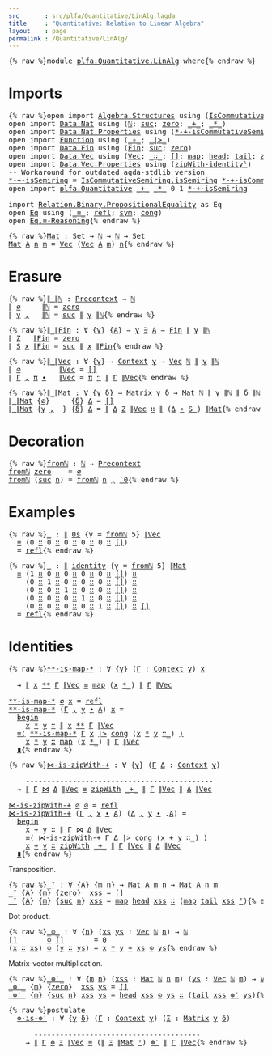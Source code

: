 ```yaml
---
src       : src/plfa/Quantitative/LinAlg.lagda
title     : "Quantitative: Relation to Linear Algebra"
layout    : page
permalink : /Quantitative/LinAlg/
---
```


<pre class="Agda">{% raw %}<a id="129" class="Keyword">module</a> <a id="136" href="{% endraw %}{{ site.baseurl }}{% link out/plfa/Quantitative/LinAlg.md %}{% raw %}" class="Module">plfa.Quantitative.LinAlg</a> <a id="161" class="Keyword">where</a>{% endraw %}</pre>


# Imports

<pre class="Agda">{% raw %}<a id="204" class="Keyword">open</a> <a id="209" class="Keyword">import</a> <a id="216" href="https://agda.github.io/agda-stdlib/Algebra.Structures.html" class="Module">Algebra.Structures</a> <a id="235" class="Keyword">using</a> <a id="241" class="Symbol">(</a><a id="242" href="https://agda.github.io/agda-stdlib/Algebra.Structures.html#7147" class="Record">IsCommutativeSemiring</a><a id="263" class="Symbol">)</a>
<a id="265" class="Keyword">open</a> <a id="270" class="Keyword">import</a> <a id="277" href="https://agda.github.io/agda-stdlib/Data.Nat.html" class="Module">Data.Nat</a> <a id="286" class="Keyword">using</a> <a id="292" class="Symbol">(</a><a id="293" href="https://agda.github.io/agda-stdlib/Agda.Builtin.Nat.html#97" class="Datatype">ℕ</a><a id="294" class="Symbol">;</a> <a id="296" href="https://agda.github.io/agda-stdlib/Agda.Builtin.Nat.html#128" class="InductiveConstructor">suc</a><a id="299" class="Symbol">;</a> <a id="301" href="https://agda.github.io/agda-stdlib/Agda.Builtin.Nat.html#115" class="InductiveConstructor">zero</a><a id="305" class="Symbol">;</a> <a id="307" href="https://agda.github.io/agda-stdlib/Agda.Builtin.Nat.html#230" class="Primitive Operator">_+_</a><a id="310" class="Symbol">;</a> <a id="312" href="https://agda.github.io/agda-stdlib/Agda.Builtin.Nat.html#433" class="Primitive Operator">_*_</a><a id="315" class="Symbol">)</a>
<a id="317" class="Keyword">open</a> <a id="322" class="Keyword">import</a> <a id="329" href="https://agda.github.io/agda-stdlib/Data.Nat.Properties.html" class="Module">Data.Nat.Properties</a> <a id="349" class="Keyword">using</a> <a id="355" class="Symbol">(</a><a id="356" href="https://agda.github.io/agda-stdlib/Data.Nat.Properties.html#14778" class="Function">*-+-isCommutativeSemiring</a><a id="381" class="Symbol">)</a>
<a id="383" class="Keyword">open</a> <a id="388" class="Keyword">import</a> <a id="395" href="https://agda.github.io/agda-stdlib/Function.html" class="Module">Function</a> <a id="404" class="Keyword">using</a> <a id="410" class="Symbol">(</a><a id="411" href="https://agda.github.io/agda-stdlib/Function.html#769" class="Function Operator">_∘_</a><a id="414" class="Symbol">;</a> <a id="416" href="https://agda.github.io/agda-stdlib/Function.html#2333" class="Function Operator">_|&gt;_</a><a id="420" class="Symbol">)</a>
<a id="422" class="Keyword">open</a> <a id="427" class="Keyword">import</a> <a id="434" href="https://agda.github.io/agda-stdlib/Data.Fin.html" class="Module">Data.Fin</a> <a id="443" class="Keyword">using</a> <a id="449" class="Symbol">(</a><a id="450" href="https://agda.github.io/agda-stdlib/Data.Fin.html#910" class="Datatype">Fin</a><a id="453" class="Symbol">;</a> <a id="455" href="https://agda.github.io/agda-stdlib/Data.Fin.html#963" class="InductiveConstructor">suc</a><a id="458" class="Symbol">;</a> <a id="460" href="https://agda.github.io/agda-stdlib/Data.Fin.html#932" class="InductiveConstructor">zero</a><a id="464" class="Symbol">)</a>
<a id="466" class="Keyword">open</a> <a id="471" class="Keyword">import</a> <a id="478" href="https://agda.github.io/agda-stdlib/Data.Vec.html" class="Module">Data.Vec</a> <a id="487" class="Keyword">using</a> <a id="493" class="Symbol">(</a><a id="494" href="https://agda.github.io/agda-stdlib/Data.Vec.html#672" class="Datatype">Vec</a><a id="497" class="Symbol">;</a> <a id="499" href="https://agda.github.io/agda-stdlib/Data.Vec.html#731" class="InductiveConstructor Operator">_∷_</a><a id="502" class="Symbol">;</a> <a id="504" href="https://agda.github.io/agda-stdlib/Data.Vec.html#712" class="InductiveConstructor">[]</a><a id="506" class="Symbol">;</a> <a id="508" href="https://agda.github.io/agda-stdlib/Data.Vec.html#2031" class="Function">map</a><a id="511" class="Symbol">;</a> <a id="513" href="https://agda.github.io/agda-stdlib/Data.Vec.html#1139" class="Function">head</a><a id="517" class="Symbol">;</a> <a id="519" href="https://agda.github.io/agda-stdlib/Data.Vec.html#1205" class="Function">tail</a><a id="523" class="Symbol">;</a> <a id="525" href="https://agda.github.io/agda-stdlib/Data.Vec.html#2447" class="Function">zipWith</a><a id="532" class="Symbol">)</a>
<a id="534" class="Keyword">open</a> <a id="539" class="Keyword">import</a> <a id="546" href="https://agda.github.io/agda-stdlib/Data.Vec.Properties.html" class="Module">Data.Vec.Properties</a> <a id="566" class="Keyword">using</a> <a id="572" class="Symbol">(</a><a id="573" href="https://agda.github.io/agda-stdlib/Data.Vec.Properties.html#9616" class="Function">zipWith-identityˡ</a><a id="590" class="Symbol">)</a>
<a id="592" class="Comment">-- Workaround for outdated agda-stdlib version</a>
<a id="*-+-isSemiring"></a><a id="639" href="{% endraw %}{{ site.baseurl }}{% link out/plfa/Quantitative/LinAlg.md %}{% raw %}#639" class="Function">*-+-isSemiring</a> <a id="654" class="Symbol">=</a> <a id="656" href="https://agda.github.io/agda-stdlib/Algebra.Structures.html#7945" class="Function">IsCommutativeSemiring.isSemiring</a> <a id="689" href="https://agda.github.io/agda-stdlib/Data.Nat.Properties.html#14778" class="Function">*-+-isCommutativeSemiring</a>
<a id="715" class="Keyword">open</a> <a id="720" class="Keyword">import</a> <a id="727" href="{% endraw %}{{ site.baseurl }}{% link out/plfa/Quantitative.md %}{% raw %}" class="Module">plfa.Quantitative</a> <a id="745" href="https://agda.github.io/agda-stdlib/Agda.Builtin.Nat.html#230" class="Primitive Operator">_+_</a> <a id="749" href="https://agda.github.io/agda-stdlib/Agda.Builtin.Nat.html#433" class="Primitive Operator">_*_</a> <a id="753" class="Number">0</a> <a id="755" class="Number">1</a> <a id="757" href="{% endraw %}{{ site.baseurl }}{% link out/plfa/Quantitative/LinAlg.md %}{% raw %}#639" class="Function">*-+-isSemiring</a>

<a id="773" class="Keyword">import</a> <a id="780" href="https://agda.github.io/agda-stdlib/Relation.Binary.PropositionalEquality.html" class="Module">Relation.Binary.PropositionalEquality</a> <a id="818" class="Symbol">as</a> <a id="821" class="Module">Eq</a>
<a id="824" class="Keyword">open</a> <a id="829" href="https://agda.github.io/agda-stdlib/Relation.Binary.PropositionalEquality.html" class="Module">Eq</a> <a id="832" class="Keyword">using</a> <a id="838" class="Symbol">(</a><a id="839" href="https://agda.github.io/agda-stdlib/Agda.Builtin.Equality.html#83" class="Datatype Operator">_≡_</a><a id="842" class="Symbol">;</a> <a id="844" href="https://agda.github.io/agda-stdlib/Agda.Builtin.Equality.html#140" class="InductiveConstructor">refl</a><a id="848" class="Symbol">;</a> <a id="850" href="https://agda.github.io/agda-stdlib/Relation.Binary.PropositionalEquality.Core.html#838" class="Function">sym</a><a id="853" class="Symbol">;</a> <a id="855" href="https://agda.github.io/agda-stdlib/Relation.Binary.PropositionalEquality.html#1056" class="Function">cong</a><a id="859" class="Symbol">)</a>
<a id="861" class="Keyword">open</a> <a id="866" href="https://agda.github.io/agda-stdlib/Relation.Binary.PropositionalEquality.html#3840" class="Module">Eq.≡-Reasoning</a>{% endraw %}</pre>

<pre class="Agda">{% raw %}<a id="Mat"></a><a id="906" href="{% endraw %}{{ site.baseurl }}{% link out/plfa/Quantitative/LinAlg.md %}{% raw %}#906" class="Function">Mat</a> <a id="910" class="Symbol">:</a> <a id="912" class="PrimitiveType">Set</a> <a id="916" class="Symbol">→</a> <a id="918" href="https://agda.github.io/agda-stdlib/Agda.Builtin.Nat.html#97" class="Datatype">ℕ</a> <a id="920" class="Symbol">→</a> <a id="922" href="https://agda.github.io/agda-stdlib/Agda.Builtin.Nat.html#97" class="Datatype">ℕ</a> <a id="924" class="Symbol">→</a> <a id="926" class="PrimitiveType">Set</a>
<a id="930" href="{% endraw %}{{ site.baseurl }}{% link out/plfa/Quantitative/LinAlg.md %}{% raw %}#906" class="Function">Mat</a> <a id="934" href="{% endraw %}{{ site.baseurl }}{% link out/plfa/Quantitative/LinAlg.md %}{% raw %}#934" class="Bound">A</a> <a id="936" href="{% endraw %}{{ site.baseurl }}{% link out/plfa/Quantitative/LinAlg.md %}{% raw %}#936" class="Bound">n</a> <a id="938" href="{% endraw %}{{ site.baseurl }}{% link out/plfa/Quantitative/LinAlg.md %}{% raw %}#938" class="Bound">m</a> <a id="940" class="Symbol">=</a> <a id="942" href="https://agda.github.io/agda-stdlib/Data.Vec.html#672" class="Datatype">Vec</a> <a id="946" class="Symbol">(</a><a id="947" href="https://agda.github.io/agda-stdlib/Data.Vec.html#672" class="Datatype">Vec</a> <a id="951" href="{% endraw %}{{ site.baseurl }}{% link out/plfa/Quantitative/LinAlg.md %}{% raw %}#934" class="Bound">A</a> <a id="953" href="{% endraw %}{{ site.baseurl }}{% link out/plfa/Quantitative/LinAlg.md %}{% raw %}#938" class="Bound">m</a><a id="954" class="Symbol">)</a> <a id="956" href="{% endraw %}{{ site.baseurl }}{% link out/plfa/Quantitative/LinAlg.md %}{% raw %}#936" class="Bound">n</a>{% endraw %}</pre>


# Erasure

<pre class="Agda">{% raw %}<a id="∥_∥ℕ"></a><a id="995" href="{% endraw %}{{ site.baseurl }}{% link out/plfa/Quantitative/LinAlg.md %}{% raw %}#995" class="Function Operator">∥_∥ℕ</a> <a id="1000" class="Symbol">:</a> <a id="1002" href="{% endraw %}{{ site.baseurl }}{% link out/plfa/Quantitative.md %}{% raw %}#1497" class="Datatype">Precontext</a> <a id="1013" class="Symbol">→</a> <a id="1015" href="https://agda.github.io/agda-stdlib/Agda.Builtin.Nat.html#97" class="Datatype">ℕ</a>
<a id="1017" href="{% endraw %}{{ site.baseurl }}{% link out/plfa/Quantitative/LinAlg.md %}{% raw %}#995" class="Function Operator">∥</a> <a id="1019" href="{% endraw %}{{ site.baseurl }}{% link out/plfa/Quantitative.md %}{% raw %}#1522" class="InductiveConstructor">∅</a>     <a id="1025" href="{% endraw %}{{ site.baseurl }}{% link out/plfa/Quantitative/LinAlg.md %}{% raw %}#995" class="Function Operator">∥ℕ</a> <a id="1028" class="Symbol">=</a> <a id="1030" href="https://agda.github.io/agda-stdlib/Agda.Builtin.Nat.html#115" class="InductiveConstructor">zero</a>
<a id="1035" href="{% endraw %}{{ site.baseurl }}{% link out/plfa/Quantitative/LinAlg.md %}{% raw %}#995" class="Function Operator">∥</a> <a id="1037" href="{% endraw %}{{ site.baseurl }}{% link out/plfa/Quantitative/LinAlg.md %}{% raw %}#1037" class="Bound">γ</a> <a id="1039" href="{% endraw %}{{ site.baseurl }}{% link out/plfa/Quantitative.md %}{% raw %}#1541" class="InductiveConstructor Operator">,</a> <a id="1041" class="Symbol">_</a> <a id="1043" href="{% endraw %}{{ site.baseurl }}{% link out/plfa/Quantitative/LinAlg.md %}{% raw %}#995" class="Function Operator">∥ℕ</a> <a id="1046" class="Symbol">=</a> <a id="1048" href="https://agda.github.io/agda-stdlib/Agda.Builtin.Nat.html#128" class="InductiveConstructor">suc</a> <a id="1052" href="{% endraw %}{{ site.baseurl }}{% link out/plfa/Quantitative/LinAlg.md %}{% raw %}#995" class="Function Operator">∥</a> <a id="1054" href="{% endraw %}{{ site.baseurl }}{% link out/plfa/Quantitative/LinAlg.md %}{% raw %}#1037" class="Bound">γ</a> <a id="1056" href="{% endraw %}{{ site.baseurl }}{% link out/plfa/Quantitative/LinAlg.md %}{% raw %}#995" class="Function Operator">∥ℕ</a>{% endraw %}</pre>

<pre class="Agda">{% raw %}<a id="∥_∥Fin"></a><a id="1084" href="{% endraw %}{{ site.baseurl }}{% link out/plfa/Quantitative/LinAlg.md %}{% raw %}#1084" class="Function Operator">∥_∥Fin</a> <a id="1091" class="Symbol">:</a> <a id="1093" class="Symbol">∀</a> <a id="1095" class="Symbol">{</a><a id="1096" href="{% endraw %}{{ site.baseurl }}{% link out/plfa/Quantitative/LinAlg.md %}{% raw %}#1096" class="Bound">γ</a><a id="1097" class="Symbol">}</a> <a id="1099" class="Symbol">{</a><a id="1100" href="{% endraw %}{{ site.baseurl }}{% link out/plfa/Quantitative/LinAlg.md %}{% raw %}#1100" class="Bound">A</a><a id="1101" class="Symbol">}</a> <a id="1103" class="Symbol">→</a> <a id="1105" href="{% endraw %}{{ site.baseurl }}{% link out/plfa/Quantitative/LinAlg.md %}{% raw %}#1096" class="Bound">γ</a> <a id="1107" href="{% endraw %}{{ site.baseurl }}{% link out/plfa/Quantitative.md %}{% raw %}#1716" class="Datatype Operator">∋</a> <a id="1109" href="{% endraw %}{{ site.baseurl }}{% link out/plfa/Quantitative/LinAlg.md %}{% raw %}#1100" class="Bound">A</a> <a id="1111" class="Symbol">→</a> <a id="1113" href="https://agda.github.io/agda-stdlib/Data.Fin.html#910" class="Datatype">Fin</a> <a id="1117" href="{% endraw %}{{ site.baseurl }}{% link out/plfa/Quantitative/LinAlg.md %}{% raw %}#995" class="Function Operator">∥</a> <a id="1119" href="{% endraw %}{{ site.baseurl }}{% link out/plfa/Quantitative/LinAlg.md %}{% raw %}#1096" class="Bound">γ</a> <a id="1121" href="{% endraw %}{{ site.baseurl }}{% link out/plfa/Quantitative/LinAlg.md %}{% raw %}#995" class="Function Operator">∥ℕ</a>
<a id="1124" href="{% endraw %}{{ site.baseurl }}{% link out/plfa/Quantitative/LinAlg.md %}{% raw %}#1084" class="Function Operator">∥</a> <a id="1126" href="{% endraw %}{{ site.baseurl }}{% link out/plfa/Quantitative.md %}{% raw %}#1755" class="InductiveConstructor">Z</a>   <a id="1130" href="{% endraw %}{{ site.baseurl }}{% link out/plfa/Quantitative/LinAlg.md %}{% raw %}#1084" class="Function Operator">∥Fin</a> <a id="1135" class="Symbol">=</a> <a id="1137" href="https://agda.github.io/agda-stdlib/Data.Fin.html#932" class="InductiveConstructor">zero</a>
<a id="1142" href="{% endraw %}{{ site.baseurl }}{% link out/plfa/Quantitative/LinAlg.md %}{% raw %}#1084" class="Function Operator">∥</a> <a id="1144" href="{% endraw %}{{ site.baseurl }}{% link out/plfa/Quantitative.md %}{% raw %}#1808" class="InductiveConstructor Operator">S</a> <a id="1146" href="{% endraw %}{{ site.baseurl }}{% link out/plfa/Quantitative/LinAlg.md %}{% raw %}#1146" class="Bound">x</a> <a id="1148" href="{% endraw %}{{ site.baseurl }}{% link out/plfa/Quantitative/LinAlg.md %}{% raw %}#1084" class="Function Operator">∥Fin</a> <a id="1153" class="Symbol">=</a> <a id="1155" href="https://agda.github.io/agda-stdlib/Data.Fin.html#963" class="InductiveConstructor">suc</a> <a id="1159" href="{% endraw %}{{ site.baseurl }}{% link out/plfa/Quantitative/LinAlg.md %}{% raw %}#1084" class="Function Operator">∥</a> <a id="1161" href="{% endraw %}{{ site.baseurl }}{% link out/plfa/Quantitative/LinAlg.md %}{% raw %}#1146" class="Bound">x</a> <a id="1163" href="{% endraw %}{{ site.baseurl }}{% link out/plfa/Quantitative/LinAlg.md %}{% raw %}#1084" class="Function Operator">∥Fin</a>{% endraw %}</pre>

<pre class="Agda">{% raw %}<a id="∥_∥Vec"></a><a id="1193" href="{% endraw %}{{ site.baseurl }}{% link out/plfa/Quantitative/LinAlg.md %}{% raw %}#1193" class="Function Operator">∥_∥Vec</a> <a id="1200" class="Symbol">:</a> <a id="1202" class="Symbol">∀</a> <a id="1204" class="Symbol">{</a><a id="1205" href="{% endraw %}{{ site.baseurl }}{% link out/plfa/Quantitative/LinAlg.md %}{% raw %}#1205" class="Bound">γ</a><a id="1206" class="Symbol">}</a> <a id="1208" class="Symbol">→</a> <a id="1210" href="{% endraw %}{{ site.baseurl }}{% link out/plfa/Quantitative.md %}{% raw %}#1916" class="Datatype">Context</a> <a id="1218" href="{% endraw %}{{ site.baseurl }}{% link out/plfa/Quantitative/LinAlg.md %}{% raw %}#1205" class="Bound">γ</a> <a id="1220" class="Symbol">→</a> <a id="1222" href="https://agda.github.io/agda-stdlib/Data.Vec.html#672" class="Datatype">Vec</a> <a id="1226" href="https://agda.github.io/agda-stdlib/Agda.Builtin.Nat.html#97" class="Datatype">ℕ</a> <a id="1228" href="{% endraw %}{{ site.baseurl }}{% link out/plfa/Quantitative/LinAlg.md %}{% raw %}#995" class="Function Operator">∥</a> <a id="1230" href="{% endraw %}{{ site.baseurl }}{% link out/plfa/Quantitative/LinAlg.md %}{% raw %}#1205" class="Bound">γ</a> <a id="1232" href="{% endraw %}{{ site.baseurl }}{% link out/plfa/Quantitative/LinAlg.md %}{% raw %}#995" class="Function Operator">∥ℕ</a>
<a id="1235" href="{% endraw %}{{ site.baseurl }}{% link out/plfa/Quantitative/LinAlg.md %}{% raw %}#1193" class="Function Operator">∥</a> <a id="1237" href="{% endraw %}{{ site.baseurl }}{% link out/plfa/Quantitative.md %}{% raw %}#1951" class="InductiveConstructor">∅</a>         <a id="1247" href="{% endraw %}{{ site.baseurl }}{% link out/plfa/Quantitative/LinAlg.md %}{% raw %}#1193" class="Function Operator">∥Vec</a> <a id="1252" class="Symbol">=</a> <a id="1254" href="https://agda.github.io/agda-stdlib/Data.Vec.html#712" class="InductiveConstructor">[]</a>
<a id="1257" href="{% endraw %}{{ site.baseurl }}{% link out/plfa/Quantitative/LinAlg.md %}{% raw %}#1193" class="Function Operator">∥</a> <a id="1259" href="{% endraw %}{{ site.baseurl }}{% link out/plfa/Quantitative/LinAlg.md %}{% raw %}#1259" class="Bound">Γ</a> <a id="1261" href="{% endraw %}{{ site.baseurl }}{% link out/plfa/Quantitative.md %}{% raw %}#1971" class="InductiveConstructor Operator">,</a> <a id="1263" href="{% endraw %}{{ site.baseurl }}{% link out/plfa/Quantitative/LinAlg.md %}{% raw %}#1263" class="Bound">π</a> <a id="1265" href="{% endraw %}{{ site.baseurl }}{% link out/plfa/Quantitative.md %}{% raw %}#1971" class="InductiveConstructor Operator">∙</a> <a id="1267" class="Symbol">_</a> <a id="1269" href="{% endraw %}{{ site.baseurl }}{% link out/plfa/Quantitative/LinAlg.md %}{% raw %}#1193" class="Function Operator">∥Vec</a> <a id="1274" class="Symbol">=</a> <a id="1276" href="{% endraw %}{{ site.baseurl }}{% link out/plfa/Quantitative/LinAlg.md %}{% raw %}#1263" class="Bound">π</a> <a id="1278" href="https://agda.github.io/agda-stdlib/Data.Vec.html#731" class="InductiveConstructor Operator">∷</a> <a id="1280" href="{% endraw %}{{ site.baseurl }}{% link out/plfa/Quantitative/LinAlg.md %}{% raw %}#1193" class="Function Operator">∥</a> <a id="1282" href="{% endraw %}{{ site.baseurl }}{% link out/plfa/Quantitative/LinAlg.md %}{% raw %}#1259" class="Bound">Γ</a> <a id="1284" href="{% endraw %}{{ site.baseurl }}{% link out/plfa/Quantitative/LinAlg.md %}{% raw %}#1193" class="Function Operator">∥Vec</a>{% endraw %}</pre>

<pre class="Agda">{% raw %}<a id="∥_∥Mat"></a><a id="1314" href="{% endraw %}{{ site.baseurl }}{% link out/plfa/Quantitative/LinAlg.md %}{% raw %}#1314" class="Function Operator">∥_∥Mat</a> <a id="1321" class="Symbol">:</a> <a id="1323" class="Symbol">∀</a> <a id="1325" class="Symbol">{</a><a id="1326" href="{% endraw %}{{ site.baseurl }}{% link out/plfa/Quantitative/LinAlg.md %}{% raw %}#1326" class="Bound">γ</a> <a id="1328" href="{% endraw %}{{ site.baseurl }}{% link out/plfa/Quantitative/LinAlg.md %}{% raw %}#1328" class="Bound">δ</a><a id="1329" class="Symbol">}</a> <a id="1331" class="Symbol">→</a> <a id="1333" href="{% endraw %}{{ site.baseurl }}{% link out/plfa/Quantitative.md %}{% raw %}#2642" class="Function">Matrix</a> <a id="1340" href="{% endraw %}{{ site.baseurl }}{% link out/plfa/Quantitative/LinAlg.md %}{% raw %}#1326" class="Bound">γ</a> <a id="1342" href="{% endraw %}{{ site.baseurl }}{% link out/plfa/Quantitative/LinAlg.md %}{% raw %}#1328" class="Bound">δ</a> <a id="1344" class="Symbol">→</a> <a id="1346" href="{% endraw %}{{ site.baseurl }}{% link out/plfa/Quantitative/LinAlg.md %}{% raw %}#906" class="Function">Mat</a> <a id="1350" href="https://agda.github.io/agda-stdlib/Agda.Builtin.Nat.html#97" class="Datatype">ℕ</a> <a id="1352" href="{% endraw %}{{ site.baseurl }}{% link out/plfa/Quantitative/LinAlg.md %}{% raw %}#995" class="Function Operator">∥</a> <a id="1354" href="{% endraw %}{{ site.baseurl }}{% link out/plfa/Quantitative/LinAlg.md %}{% raw %}#1326" class="Bound">γ</a> <a id="1356" href="{% endraw %}{{ site.baseurl }}{% link out/plfa/Quantitative/LinAlg.md %}{% raw %}#995" class="Function Operator">∥ℕ</a> <a id="1359" href="{% endraw %}{{ site.baseurl }}{% link out/plfa/Quantitative/LinAlg.md %}{% raw %}#995" class="Function Operator">∥</a> <a id="1361" href="{% endraw %}{{ site.baseurl }}{% link out/plfa/Quantitative/LinAlg.md %}{% raw %}#1328" class="Bound">δ</a> <a id="1363" href="{% endraw %}{{ site.baseurl }}{% link out/plfa/Quantitative/LinAlg.md %}{% raw %}#995" class="Function Operator">∥ℕ</a>
<a id="1366" href="{% endraw %}{{ site.baseurl }}{% link out/plfa/Quantitative/LinAlg.md %}{% raw %}#1314" class="Function Operator">∥_∥Mat</a> <a id="1373" class="Symbol">{</a><a id="1374" href="{% endraw %}{{ site.baseurl }}{% link out/plfa/Quantitative.md %}{% raw %}#1522" class="InductiveConstructor">∅</a><a id="1375" class="Symbol">}</a>     <a id="1381" class="Symbol">{</a><a id="1382" href="{% endraw %}{{ site.baseurl }}{% link out/plfa/Quantitative/LinAlg.md %}{% raw %}#1382" class="Bound">δ</a><a id="1383" class="Symbol">}</a> <a id="1385" href="{% endraw %}{{ site.baseurl }}{% link out/plfa/Quantitative/LinAlg.md %}{% raw %}#1385" class="Bound">Δ</a> <a id="1387" class="Symbol">=</a> <a id="1389" href="https://agda.github.io/agda-stdlib/Data.Vec.html#712" class="InductiveConstructor">[]</a>
<a id="1392" href="{% endraw %}{{ site.baseurl }}{% link out/plfa/Quantitative/LinAlg.md %}{% raw %}#1314" class="Function Operator">∥_∥Mat</a> <a id="1399" class="Symbol">{</a><a id="1400" href="{% endraw %}{{ site.baseurl }}{% link out/plfa/Quantitative/LinAlg.md %}{% raw %}#1400" class="Bound">γ</a> <a id="1402" href="{% endraw %}{{ site.baseurl }}{% link out/plfa/Quantitative.md %}{% raw %}#1541" class="InductiveConstructor Operator">,</a> <a id="1404" class="Symbol">_}</a> <a id="1407" class="Symbol">{</a><a id="1408" href="{% endraw %}{{ site.baseurl }}{% link out/plfa/Quantitative/LinAlg.md %}{% raw %}#1408" class="Bound">δ</a><a id="1409" class="Symbol">}</a> <a id="1411" href="{% endraw %}{{ site.baseurl }}{% link out/plfa/Quantitative/LinAlg.md %}{% raw %}#1411" class="Bound">Δ</a> <a id="1413" class="Symbol">=</a> <a id="1415" href="{% endraw %}{{ site.baseurl }}{% link out/plfa/Quantitative/LinAlg.md %}{% raw %}#1193" class="Function Operator">∥</a> <a id="1417" href="{% endraw %}{{ site.baseurl }}{% link out/plfa/Quantitative/LinAlg.md %}{% raw %}#1411" class="Bound">Δ</a> <a id="1419" href="{% endraw %}{{ site.baseurl }}{% link out/plfa/Quantitative.md %}{% raw %}#1755" class="InductiveConstructor">Z</a> <a id="1421" href="{% endraw %}{{ site.baseurl }}{% link out/plfa/Quantitative/LinAlg.md %}{% raw %}#1193" class="Function Operator">∥Vec</a> <a id="1426" href="https://agda.github.io/agda-stdlib/Data.Vec.html#731" class="InductiveConstructor Operator">∷</a> <a id="1428" href="{% endraw %}{{ site.baseurl }}{% link out/plfa/Quantitative/LinAlg.md %}{% raw %}#1314" class="Function Operator">∥</a> <a id="1430" class="Symbol">(</a><a id="1431" href="{% endraw %}{{ site.baseurl }}{% link out/plfa/Quantitative/LinAlg.md %}{% raw %}#1411" class="Bound">Δ</a> <a id="1433" href="https://agda.github.io/agda-stdlib/Function.html#769" class="Function Operator">∘</a> <a id="1435" href="{% endraw %}{{ site.baseurl }}{% link out/plfa/Quantitative.md %}{% raw %}#1808" class="InductiveConstructor Operator">S_</a><a id="1437" class="Symbol">)</a> <a id="1439" href="{% endraw %}{{ site.baseurl }}{% link out/plfa/Quantitative/LinAlg.md %}{% raw %}#1314" class="Function Operator">∥Mat</a>{% endraw %}</pre>


# Decoration

<pre class="Agda">{% raw %}<a id="fromℕ"></a><a id="1484" href="{% endraw %}{{ site.baseurl }}{% link out/plfa/Quantitative/LinAlg.md %}{% raw %}#1484" class="Function">fromℕ</a> <a id="1490" class="Symbol">:</a> <a id="1492" href="https://agda.github.io/agda-stdlib/Agda.Builtin.Nat.html#97" class="Datatype">ℕ</a> <a id="1494" class="Symbol">→</a> <a id="1496" href="{% endraw %}{{ site.baseurl }}{% link out/plfa/Quantitative.md %}{% raw %}#1497" class="Datatype">Precontext</a>
<a id="1507" href="{% endraw %}{{ site.baseurl }}{% link out/plfa/Quantitative/LinAlg.md %}{% raw %}#1484" class="Function">fromℕ</a> <a id="1513" href="https://agda.github.io/agda-stdlib/Agda.Builtin.Nat.html#115" class="InductiveConstructor">zero</a>    <a id="1521" class="Symbol">=</a> <a id="1523" href="{% endraw %}{{ site.baseurl }}{% link out/plfa/Quantitative.md %}{% raw %}#1522" class="InductiveConstructor">∅</a>
<a id="1525" href="{% endraw %}{{ site.baseurl }}{% link out/plfa/Quantitative/LinAlg.md %}{% raw %}#1484" class="Function">fromℕ</a> <a id="1531" class="Symbol">(</a><a id="1532" href="https://agda.github.io/agda-stdlib/Agda.Builtin.Nat.html#128" class="InductiveConstructor">suc</a> <a id="1536" href="{% endraw %}{{ site.baseurl }}{% link out/plfa/Quantitative/LinAlg.md %}{% raw %}#1536" class="Bound">n</a><a id="1537" class="Symbol">)</a> <a id="1539" class="Symbol">=</a> <a id="1541" href="{% endraw %}{{ site.baseurl }}{% link out/plfa/Quantitative/LinAlg.md %}{% raw %}#1484" class="Function">fromℕ</a> <a id="1547" href="{% endraw %}{{ site.baseurl }}{% link out/plfa/Quantitative/LinAlg.md %}{% raw %}#1536" class="Bound">n</a> <a id="1549" href="{% endraw %}{{ site.baseurl }}{% link out/plfa/Quantitative.md %}{% raw %}#1541" class="InductiveConstructor Operator">,</a> <a id="1551" href="{% endraw %}{{ site.baseurl }}{% link out/plfa/Quantitative.md %}{% raw %}#1398" class="InductiveConstructor">`0</a>{% endraw %}</pre>


# Examples

<pre class="Agda">{% raw %}<a id="1592" href="{% endraw %}{{ site.baseurl }}{% link out/plfa/Quantitative/LinAlg.md %}{% raw %}#1592" class="Function">_</a> <a id="1594" class="Symbol">:</a> <a id="1596" href="{% endraw %}{{ site.baseurl }}{% link out/plfa/Quantitative/LinAlg.md %}{% raw %}#1193" class="Function Operator">∥</a> <a id="1598" href="{% endraw %}{{ site.baseurl }}{% link out/plfa/Quantitative.md %}{% raw %}#2339" class="Function">0s</a> <a id="1601" class="Symbol">{</a><a id="1602" class="Argument">γ</a> <a id="1604" class="Symbol">=</a> <a id="1606" href="{% endraw %}{{ site.baseurl }}{% link out/plfa/Quantitative/LinAlg.md %}{% raw %}#1484" class="Function">fromℕ</a> <a id="1612" class="Number">5</a><a id="1613" class="Symbol">}</a> <a id="1615" href="{% endraw %}{{ site.baseurl }}{% link out/plfa/Quantitative/LinAlg.md %}{% raw %}#1193" class="Function Operator">∥Vec</a>
  <a id="1622" href="https://agda.github.io/agda-stdlib/Agda.Builtin.Equality.html#83" class="Datatype Operator">≡</a> <a id="1624" class="Symbol">(</a><a id="1625" class="Number">0</a> <a id="1627" href="https://agda.github.io/agda-stdlib/Data.Vec.html#731" class="InductiveConstructor Operator">∷</a> <a id="1629" class="Number">0</a> <a id="1631" href="https://agda.github.io/agda-stdlib/Data.Vec.html#731" class="InductiveConstructor Operator">∷</a> <a id="1633" class="Number">0</a> <a id="1635" href="https://agda.github.io/agda-stdlib/Data.Vec.html#731" class="InductiveConstructor Operator">∷</a> <a id="1637" class="Number">0</a> <a id="1639" href="https://agda.github.io/agda-stdlib/Data.Vec.html#731" class="InductiveConstructor Operator">∷</a> <a id="1641" class="Number">0</a> <a id="1643" href="https://agda.github.io/agda-stdlib/Data.Vec.html#731" class="InductiveConstructor Operator">∷</a> <a id="1645" href="https://agda.github.io/agda-stdlib/Data.Vec.html#712" class="InductiveConstructor">[]</a><a id="1647" class="Symbol">)</a>
<a id="1649" class="Symbol">_</a> <a id="1651" class="Symbol">=</a> <a id="1653" href="https://agda.github.io/agda-stdlib/Agda.Builtin.Equality.html#140" class="InductiveConstructor">refl</a>{% endraw %}</pre>

<pre class="Agda">{% raw %}<a id="1683" href="{% endraw %}{{ site.baseurl }}{% link out/plfa/Quantitative/LinAlg.md %}{% raw %}#1683" class="Function">_</a> <a id="1685" class="Symbol">:</a> <a id="1687" href="{% endraw %}{{ site.baseurl }}{% link out/plfa/Quantitative/LinAlg.md %}{% raw %}#1314" class="Function Operator">∥</a> <a id="1689" href="{% endraw %}{{ site.baseurl }}{% link out/plfa/Quantitative.md %}{% raw %}#2767" class="Function">identity</a> <a id="1698" class="Symbol">{</a><a id="1699" class="Argument">γ</a> <a id="1701" class="Symbol">=</a> <a id="1703" href="{% endraw %}{{ site.baseurl }}{% link out/plfa/Quantitative/LinAlg.md %}{% raw %}#1484" class="Function">fromℕ</a> <a id="1709" class="Number">5</a><a id="1710" class="Symbol">}</a> <a id="1712" href="{% endraw %}{{ site.baseurl }}{% link out/plfa/Quantitative/LinAlg.md %}{% raw %}#1314" class="Function Operator">∥Mat</a>
  <a id="1719" href="https://agda.github.io/agda-stdlib/Agda.Builtin.Equality.html#83" class="Datatype Operator">≡</a> <a id="1721" class="Symbol">(</a><a id="1722" class="Number">1</a> <a id="1724" href="https://agda.github.io/agda-stdlib/Data.Vec.html#731" class="InductiveConstructor Operator">∷</a> <a id="1726" class="Number">0</a> <a id="1728" href="https://agda.github.io/agda-stdlib/Data.Vec.html#731" class="InductiveConstructor Operator">∷</a> <a id="1730" class="Number">0</a> <a id="1732" href="https://agda.github.io/agda-stdlib/Data.Vec.html#731" class="InductiveConstructor Operator">∷</a> <a id="1734" class="Number">0</a> <a id="1736" href="https://agda.github.io/agda-stdlib/Data.Vec.html#731" class="InductiveConstructor Operator">∷</a> <a id="1738" class="Number">0</a> <a id="1740" href="https://agda.github.io/agda-stdlib/Data.Vec.html#731" class="InductiveConstructor Operator">∷</a> <a id="1742" href="https://agda.github.io/agda-stdlib/Data.Vec.html#712" class="InductiveConstructor">[]</a><a id="1744" class="Symbol">)</a> <a id="1746" href="https://agda.github.io/agda-stdlib/Data.Vec.html#731" class="InductiveConstructor Operator">∷</a>
    <a id="1752" class="Symbol">(</a><a id="1753" class="Number">0</a> <a id="1755" href="https://agda.github.io/agda-stdlib/Data.Vec.html#731" class="InductiveConstructor Operator">∷</a> <a id="1757" class="Number">1</a> <a id="1759" href="https://agda.github.io/agda-stdlib/Data.Vec.html#731" class="InductiveConstructor Operator">∷</a> <a id="1761" class="Number">0</a> <a id="1763" href="https://agda.github.io/agda-stdlib/Data.Vec.html#731" class="InductiveConstructor Operator">∷</a> <a id="1765" class="Number">0</a> <a id="1767" href="https://agda.github.io/agda-stdlib/Data.Vec.html#731" class="InductiveConstructor Operator">∷</a> <a id="1769" class="Number">0</a> <a id="1771" href="https://agda.github.io/agda-stdlib/Data.Vec.html#731" class="InductiveConstructor Operator">∷</a> <a id="1773" href="https://agda.github.io/agda-stdlib/Data.Vec.html#712" class="InductiveConstructor">[]</a><a id="1775" class="Symbol">)</a> <a id="1777" href="https://agda.github.io/agda-stdlib/Data.Vec.html#731" class="InductiveConstructor Operator">∷</a>
    <a id="1783" class="Symbol">(</a><a id="1784" class="Number">0</a> <a id="1786" href="https://agda.github.io/agda-stdlib/Data.Vec.html#731" class="InductiveConstructor Operator">∷</a> <a id="1788" class="Number">0</a> <a id="1790" href="https://agda.github.io/agda-stdlib/Data.Vec.html#731" class="InductiveConstructor Operator">∷</a> <a id="1792" class="Number">1</a> <a id="1794" href="https://agda.github.io/agda-stdlib/Data.Vec.html#731" class="InductiveConstructor Operator">∷</a> <a id="1796" class="Number">0</a> <a id="1798" href="https://agda.github.io/agda-stdlib/Data.Vec.html#731" class="InductiveConstructor Operator">∷</a> <a id="1800" class="Number">0</a> <a id="1802" href="https://agda.github.io/agda-stdlib/Data.Vec.html#731" class="InductiveConstructor Operator">∷</a> <a id="1804" href="https://agda.github.io/agda-stdlib/Data.Vec.html#712" class="InductiveConstructor">[]</a><a id="1806" class="Symbol">)</a> <a id="1808" href="https://agda.github.io/agda-stdlib/Data.Vec.html#731" class="InductiveConstructor Operator">∷</a>
    <a id="1814" class="Symbol">(</a><a id="1815" class="Number">0</a> <a id="1817" href="https://agda.github.io/agda-stdlib/Data.Vec.html#731" class="InductiveConstructor Operator">∷</a> <a id="1819" class="Number">0</a> <a id="1821" href="https://agda.github.io/agda-stdlib/Data.Vec.html#731" class="InductiveConstructor Operator">∷</a> <a id="1823" class="Number">0</a> <a id="1825" href="https://agda.github.io/agda-stdlib/Data.Vec.html#731" class="InductiveConstructor Operator">∷</a> <a id="1827" class="Number">1</a> <a id="1829" href="https://agda.github.io/agda-stdlib/Data.Vec.html#731" class="InductiveConstructor Operator">∷</a> <a id="1831" class="Number">0</a> <a id="1833" href="https://agda.github.io/agda-stdlib/Data.Vec.html#731" class="InductiveConstructor Operator">∷</a> <a id="1835" href="https://agda.github.io/agda-stdlib/Data.Vec.html#712" class="InductiveConstructor">[]</a><a id="1837" class="Symbol">)</a> <a id="1839" href="https://agda.github.io/agda-stdlib/Data.Vec.html#731" class="InductiveConstructor Operator">∷</a>
    <a id="1845" class="Symbol">(</a><a id="1846" class="Number">0</a> <a id="1848" href="https://agda.github.io/agda-stdlib/Data.Vec.html#731" class="InductiveConstructor Operator">∷</a> <a id="1850" class="Number">0</a> <a id="1852" href="https://agda.github.io/agda-stdlib/Data.Vec.html#731" class="InductiveConstructor Operator">∷</a> <a id="1854" class="Number">0</a> <a id="1856" href="https://agda.github.io/agda-stdlib/Data.Vec.html#731" class="InductiveConstructor Operator">∷</a> <a id="1858" class="Number">0</a> <a id="1860" href="https://agda.github.io/agda-stdlib/Data.Vec.html#731" class="InductiveConstructor Operator">∷</a> <a id="1862" class="Number">1</a> <a id="1864" href="https://agda.github.io/agda-stdlib/Data.Vec.html#731" class="InductiveConstructor Operator">∷</a> <a id="1866" href="https://agda.github.io/agda-stdlib/Data.Vec.html#712" class="InductiveConstructor">[]</a><a id="1868" class="Symbol">)</a> <a id="1870" href="https://agda.github.io/agda-stdlib/Data.Vec.html#731" class="InductiveConstructor Operator">∷</a> <a id="1872" href="https://agda.github.io/agda-stdlib/Data.Vec.html#712" class="InductiveConstructor">[]</a>
<a id="1875" class="Symbol">_</a> <a id="1877" class="Symbol">=</a> <a id="1879" href="https://agda.github.io/agda-stdlib/Agda.Builtin.Equality.html#140" class="InductiveConstructor">refl</a>{% endraw %}</pre>


# Identities

<pre class="Agda">{% raw %}<a id="**-is-map-*"></a><a id="1924" href="{% endraw %}{{ site.baseurl }}{% link out/plfa/Quantitative/LinAlg.md %}{% raw %}#1924" class="Function">**-is-map-*</a> <a id="1936" class="Symbol">:</a> <a id="1938" class="Symbol">∀</a> <a id="1940" class="Symbol">{</a><a id="1941" href="{% endraw %}{{ site.baseurl }}{% link out/plfa/Quantitative/LinAlg.md %}{% raw %}#1941" class="Bound">γ</a><a id="1942" class="Symbol">}</a> <a id="1944" class="Symbol">(</a><a id="1945" href="{% endraw %}{{ site.baseurl }}{% link out/plfa/Quantitative/LinAlg.md %}{% raw %}#1945" class="Bound">Γ</a> <a id="1947" class="Symbol">:</a> <a id="1949" href="{% endraw %}{{ site.baseurl }}{% link out/plfa/Quantitative.md %}{% raw %}#1916" class="Datatype">Context</a> <a id="1957" href="{% endraw %}{{ site.baseurl }}{% link out/plfa/Quantitative/LinAlg.md %}{% raw %}#1941" class="Bound">γ</a><a id="1958" class="Symbol">)</a> <a id="1960" href="{% endraw %}{{ site.baseurl }}{% link out/plfa/Quantitative/LinAlg.md %}{% raw %}#1960" class="Bound">x</a>

  <a id="1965" class="Symbol">→</a> <a id="1967" href="{% endraw %}{{ site.baseurl }}{% link out/plfa/Quantitative/LinAlg.md %}{% raw %}#1193" class="Function Operator">∥</a> <a id="1969" href="{% endraw %}{{ site.baseurl }}{% link out/plfa/Quantitative/LinAlg.md %}{% raw %}#1960" class="Bound">x</a> <a id="1971" href="{% endraw %}{{ site.baseurl }}{% link out/plfa/Quantitative.md %}{% raw %}#2206" class="Function Operator">**</a> <a id="1974" href="{% endraw %}{{ site.baseurl }}{% link out/plfa/Quantitative/LinAlg.md %}{% raw %}#1945" class="Bound">Γ</a> <a id="1976" href="{% endraw %}{{ site.baseurl }}{% link out/plfa/Quantitative/LinAlg.md %}{% raw %}#1193" class="Function Operator">∥Vec</a> <a id="1981" href="https://agda.github.io/agda-stdlib/Agda.Builtin.Equality.html#83" class="Datatype Operator">≡</a> <a id="1983" href="https://agda.github.io/agda-stdlib/Data.Vec.html#2031" class="Function">map</a> <a id="1987" class="Symbol">(</a><a id="1988" href="{% endraw %}{{ site.baseurl }}{% link out/plfa/Quantitative/LinAlg.md %}{% raw %}#1960" class="Bound">x</a> <a id="1990" href="https://agda.github.io/agda-stdlib/Agda.Builtin.Nat.html#433" class="Primitive Operator">*_</a><a id="1992" class="Symbol">)</a> <a id="1994" href="{% endraw %}{{ site.baseurl }}{% link out/plfa/Quantitative/LinAlg.md %}{% raw %}#1193" class="Function Operator">∥</a> <a id="1996" href="{% endraw %}{{ site.baseurl }}{% link out/plfa/Quantitative/LinAlg.md %}{% raw %}#1945" class="Bound">Γ</a> <a id="1998" href="{% endraw %}{{ site.baseurl }}{% link out/plfa/Quantitative/LinAlg.md %}{% raw %}#1193" class="Function Operator">∥Vec</a>

<a id="2004" href="{% endraw %}{{ site.baseurl }}{% link out/plfa/Quantitative/LinAlg.md %}{% raw %}#1924" class="Function">**-is-map-*</a> <a id="2016" href="{% endraw %}{{ site.baseurl }}{% link out/plfa/Quantitative.md %}{% raw %}#1951" class="InductiveConstructor">∅</a> <a id="2018" href="{% endraw %}{{ site.baseurl }}{% link out/plfa/Quantitative/LinAlg.md %}{% raw %}#2018" class="Bound">x</a> <a id="2020" class="Symbol">=</a> <a id="2022" href="https://agda.github.io/agda-stdlib/Agda.Builtin.Equality.html#140" class="InductiveConstructor">refl</a>
<a id="2027" href="{% endraw %}{{ site.baseurl }}{% link out/plfa/Quantitative/LinAlg.md %}{% raw %}#1924" class="Function">**-is-map-*</a> <a id="2039" class="Symbol">(</a><a id="2040" href="{% endraw %}{{ site.baseurl }}{% link out/plfa/Quantitative/LinAlg.md %}{% raw %}#2040" class="Bound">Γ</a> <a id="2042" href="{% endraw %}{{ site.baseurl }}{% link out/plfa/Quantitative.md %}{% raw %}#1971" class="InductiveConstructor Operator">,</a> <a id="2044" href="{% endraw %}{{ site.baseurl }}{% link out/plfa/Quantitative/LinAlg.md %}{% raw %}#2044" class="Bound">y</a> <a id="2046" href="{% endraw %}{{ site.baseurl }}{% link out/plfa/Quantitative.md %}{% raw %}#1971" class="InductiveConstructor Operator">∙</a> <a id="2048" href="{% endraw %}{{ site.baseurl }}{% link out/plfa/Quantitative/LinAlg.md %}{% raw %}#2048" class="Bound">A</a><a id="2049" class="Symbol">)</a> <a id="2051" href="{% endraw %}{{ site.baseurl }}{% link out/plfa/Quantitative/LinAlg.md %}{% raw %}#2051" class="Bound">x</a> <a id="2053" class="Symbol">=</a>
  <a id="2057" href="https://agda.github.io/agda-stdlib/Relation.Binary.PropositionalEquality.html#3941" class="Function Operator">begin</a>
    <a id="2067" href="{% endraw %}{{ site.baseurl }}{% link out/plfa/Quantitative/LinAlg.md %}{% raw %}#2051" class="Bound">x</a> <a id="2069" href="https://agda.github.io/agda-stdlib/Agda.Builtin.Nat.html#433" class="Primitive Operator">*</a> <a id="2071" href="{% endraw %}{{ site.baseurl }}{% link out/plfa/Quantitative/LinAlg.md %}{% raw %}#2044" class="Bound">y</a> <a id="2073" href="https://agda.github.io/agda-stdlib/Data.Vec.html#731" class="InductiveConstructor Operator">∷</a> <a id="2075" href="{% endraw %}{{ site.baseurl }}{% link out/plfa/Quantitative/LinAlg.md %}{% raw %}#1193" class="Function Operator">∥</a> <a id="2077" href="{% endraw %}{{ site.baseurl }}{% link out/plfa/Quantitative/LinAlg.md %}{% raw %}#2051" class="Bound">x</a> <a id="2079" href="{% endraw %}{{ site.baseurl }}{% link out/plfa/Quantitative.md %}{% raw %}#2206" class="Function Operator">**</a> <a id="2082" href="{% endraw %}{{ site.baseurl }}{% link out/plfa/Quantitative/LinAlg.md %}{% raw %}#2040" class="Bound">Γ</a> <a id="2084" href="{% endraw %}{{ site.baseurl }}{% link out/plfa/Quantitative/LinAlg.md %}{% raw %}#1193" class="Function Operator">∥Vec</a>
  <a id="2091" href="https://agda.github.io/agda-stdlib/Relation.Binary.PropositionalEquality.html#4058" class="Function Operator">≡⟨</a> <a id="2094" href="{% endraw %}{{ site.baseurl }}{% link out/plfa/Quantitative/LinAlg.md %}{% raw %}#1924" class="Function">**-is-map-*</a> <a id="2106" href="{% endraw %}{{ site.baseurl }}{% link out/plfa/Quantitative/LinAlg.md %}{% raw %}#2040" class="Bound">Γ</a> <a id="2108" href="{% endraw %}{{ site.baseurl }}{% link out/plfa/Quantitative/LinAlg.md %}{% raw %}#2051" class="Bound">x</a> <a id="2110" href="https://agda.github.io/agda-stdlib/Function.html#2333" class="Function Operator">|&gt;</a> <a id="2113" href="https://agda.github.io/agda-stdlib/Relation.Binary.PropositionalEquality.html#1056" class="Function">cong</a> <a id="2118" class="Symbol">(</a><a id="2119" href="{% endraw %}{{ site.baseurl }}{% link out/plfa/Quantitative/LinAlg.md %}{% raw %}#2051" class="Bound">x</a> <a id="2121" href="https://agda.github.io/agda-stdlib/Agda.Builtin.Nat.html#433" class="Primitive Operator">*</a> <a id="2123" href="{% endraw %}{{ site.baseurl }}{% link out/plfa/Quantitative/LinAlg.md %}{% raw %}#2044" class="Bound">y</a> <a id="2125" href="https://agda.github.io/agda-stdlib/Data.Vec.html#731" class="InductiveConstructor Operator">∷_</a><a id="2127" class="Symbol">)</a> <a id="2129" href="https://agda.github.io/agda-stdlib/Relation.Binary.PropositionalEquality.html#4058" class="Function Operator">⟩</a>
    <a id="2135" href="{% endraw %}{{ site.baseurl }}{% link out/plfa/Quantitative/LinAlg.md %}{% raw %}#2051" class="Bound">x</a> <a id="2137" href="https://agda.github.io/agda-stdlib/Agda.Builtin.Nat.html#433" class="Primitive Operator">*</a> <a id="2139" href="{% endraw %}{{ site.baseurl }}{% link out/plfa/Quantitative/LinAlg.md %}{% raw %}#2044" class="Bound">y</a> <a id="2141" href="https://agda.github.io/agda-stdlib/Data.Vec.html#731" class="InductiveConstructor Operator">∷</a> <a id="2143" href="https://agda.github.io/agda-stdlib/Data.Vec.html#2031" class="Function">map</a> <a id="2147" class="Symbol">(</a><a id="2148" href="{% endraw %}{{ site.baseurl }}{% link out/plfa/Quantitative/LinAlg.md %}{% raw %}#2051" class="Bound">x</a> <a id="2150" href="https://agda.github.io/agda-stdlib/Agda.Builtin.Nat.html#433" class="Primitive Operator">*_</a><a id="2152" class="Symbol">)</a> <a id="2154" href="{% endraw %}{{ site.baseurl }}{% link out/plfa/Quantitative/LinAlg.md %}{% raw %}#1193" class="Function Operator">∥</a> <a id="2156" href="{% endraw %}{{ site.baseurl }}{% link out/plfa/Quantitative/LinAlg.md %}{% raw %}#2040" class="Bound">Γ</a> <a id="2158" href="{% endraw %}{{ site.baseurl }}{% link out/plfa/Quantitative/LinAlg.md %}{% raw %}#1193" class="Function Operator">∥Vec</a>
  <a id="2165" href="https://agda.github.io/agda-stdlib/Relation.Binary.PropositionalEquality.html#4239" class="Function Operator">∎</a>{% endraw %}</pre>

<pre class="Agda">{% raw %}<a id="⋈-is-zipWith-+"></a><a id="2192" href="{% endraw %}{{ site.baseurl }}{% link out/plfa/Quantitative/LinAlg.md %}{% raw %}#2192" class="Function">⋈-is-zipWith-+</a> <a id="2207" class="Symbol">:</a> <a id="2209" class="Symbol">∀</a> <a id="2211" class="Symbol">{</a><a id="2212" href="{% endraw %}{{ site.baseurl }}{% link out/plfa/Quantitative/LinAlg.md %}{% raw %}#2212" class="Bound">γ</a><a id="2213" class="Symbol">}</a> <a id="2215" class="Symbol">(</a><a id="2216" href="{% endraw %}{{ site.baseurl }}{% link out/plfa/Quantitative/LinAlg.md %}{% raw %}#2216" class="Bound">Γ</a> <a id="2218" href="{% endraw %}{{ site.baseurl }}{% link out/plfa/Quantitative/LinAlg.md %}{% raw %}#2218" class="Bound">Δ</a> <a id="2220" class="Symbol">:</a> <a id="2222" href="{% endraw %}{{ site.baseurl }}{% link out/plfa/Quantitative.md %}{% raw %}#1916" class="Datatype">Context</a> <a id="2230" href="{% endraw %}{{ site.baseurl }}{% link out/plfa/Quantitative/LinAlg.md %}{% raw %}#2212" class="Bound">γ</a><a id="2231" class="Symbol">)</a>

    <a id="2238" class="Comment">--------------------------------------------</a>
  <a id="2285" class="Symbol">→</a> <a id="2287" href="{% endraw %}{{ site.baseurl }}{% link out/plfa/Quantitative/LinAlg.md %}{% raw %}#1193" class="Function Operator">∥</a> <a id="2289" href="{% endraw %}{{ site.baseurl }}{% link out/plfa/Quantitative/LinAlg.md %}{% raw %}#2216" class="Bound">Γ</a> <a id="2291" href="{% endraw %}{{ site.baseurl }}{% link out/plfa/Quantitative.md %}{% raw %}#2445" class="Function Operator">⋈</a> <a id="2293" href="{% endraw %}{{ site.baseurl }}{% link out/plfa/Quantitative/LinAlg.md %}{% raw %}#2218" class="Bound">Δ</a> <a id="2295" href="{% endraw %}{{ site.baseurl }}{% link out/plfa/Quantitative/LinAlg.md %}{% raw %}#1193" class="Function Operator">∥Vec</a> <a id="2300" href="https://agda.github.io/agda-stdlib/Agda.Builtin.Equality.html#83" class="Datatype Operator">≡</a> <a id="2302" href="https://agda.github.io/agda-stdlib/Data.Vec.html#2447" class="Function">zipWith</a> <a id="2310" href="https://agda.github.io/agda-stdlib/Agda.Builtin.Nat.html#230" class="Primitive Operator">_+_</a> <a id="2314" href="{% endraw %}{{ site.baseurl }}{% link out/plfa/Quantitative/LinAlg.md %}{% raw %}#1193" class="Function Operator">∥</a> <a id="2316" href="{% endraw %}{{ site.baseurl }}{% link out/plfa/Quantitative/LinAlg.md %}{% raw %}#2216" class="Bound">Γ</a> <a id="2318" href="{% endraw %}{{ site.baseurl }}{% link out/plfa/Quantitative/LinAlg.md %}{% raw %}#1193" class="Function Operator">∥Vec</a> <a id="2323" href="{% endraw %}{{ site.baseurl }}{% link out/plfa/Quantitative/LinAlg.md %}{% raw %}#1193" class="Function Operator">∥</a> <a id="2325" href="{% endraw %}{{ site.baseurl }}{% link out/plfa/Quantitative/LinAlg.md %}{% raw %}#2218" class="Bound">Δ</a> <a id="2327" href="{% endraw %}{{ site.baseurl }}{% link out/plfa/Quantitative/LinAlg.md %}{% raw %}#1193" class="Function Operator">∥Vec</a>

<a id="2333" href="{% endraw %}{{ site.baseurl }}{% link out/plfa/Quantitative/LinAlg.md %}{% raw %}#2192" class="Function">⋈-is-zipWith-+</a> <a id="2348" href="{% endraw %}{{ site.baseurl }}{% link out/plfa/Quantitative.md %}{% raw %}#1951" class="InductiveConstructor">∅</a> <a id="2350" href="{% endraw %}{{ site.baseurl }}{% link out/plfa/Quantitative.md %}{% raw %}#1951" class="InductiveConstructor">∅</a> <a id="2352" class="Symbol">=</a> <a id="2354" href="https://agda.github.io/agda-stdlib/Agda.Builtin.Equality.html#140" class="InductiveConstructor">refl</a>
<a id="2359" href="{% endraw %}{{ site.baseurl }}{% link out/plfa/Quantitative/LinAlg.md %}{% raw %}#2192" class="Function">⋈-is-zipWith-+</a> <a id="2374" class="Symbol">(</a><a id="2375" href="{% endraw %}{{ site.baseurl }}{% link out/plfa/Quantitative/LinAlg.md %}{% raw %}#2375" class="Bound">Γ</a> <a id="2377" href="{% endraw %}{{ site.baseurl }}{% link out/plfa/Quantitative.md %}{% raw %}#1971" class="InductiveConstructor Operator">,</a> <a id="2379" href="{% endraw %}{{ site.baseurl }}{% link out/plfa/Quantitative/LinAlg.md %}{% raw %}#2379" class="Bound">x</a> <a id="2381" href="{% endraw %}{{ site.baseurl }}{% link out/plfa/Quantitative.md %}{% raw %}#1971" class="InductiveConstructor Operator">∙</a> <a id="2383" href="{% endraw %}{{ site.baseurl }}{% link out/plfa/Quantitative/LinAlg.md %}{% raw %}#2383" class="Bound">A</a><a id="2384" class="Symbol">)</a> <a id="2386" class="Symbol">(</a><a id="2387" href="{% endraw %}{{ site.baseurl }}{% link out/plfa/Quantitative/LinAlg.md %}{% raw %}#2387" class="Bound">Δ</a> <a id="2389" href="{% endraw %}{{ site.baseurl }}{% link out/plfa/Quantitative.md %}{% raw %}#1971" class="InductiveConstructor Operator">,</a> <a id="2391" href="{% endraw %}{{ site.baseurl }}{% link out/plfa/Quantitative/LinAlg.md %}{% raw %}#2391" class="Bound">y</a> <a id="2393" href="{% endraw %}{{ site.baseurl }}{% link out/plfa/Quantitative.md %}{% raw %}#1971" class="InductiveConstructor Operator">∙</a> <a id="2395" class="DottedPattern Symbol">.</a><a id="2396" href="{% endraw %}{{ site.baseurl }}{% link out/plfa/Quantitative/LinAlg.md %}{% raw %}#2383" class="DottedPattern Bound">A</a><a id="2397" class="Symbol">)</a> <a id="2399" class="Symbol">=</a>
  <a id="2403" href="https://agda.github.io/agda-stdlib/Relation.Binary.PropositionalEquality.html#3941" class="Function Operator">begin</a>
    <a id="2413" href="{% endraw %}{{ site.baseurl }}{% link out/plfa/Quantitative/LinAlg.md %}{% raw %}#2379" class="Bound">x</a> <a id="2415" href="https://agda.github.io/agda-stdlib/Agda.Builtin.Nat.html#230" class="Primitive Operator">+</a> <a id="2417" href="{% endraw %}{{ site.baseurl }}{% link out/plfa/Quantitative/LinAlg.md %}{% raw %}#2391" class="Bound">y</a> <a id="2419" href="https://agda.github.io/agda-stdlib/Data.Vec.html#731" class="InductiveConstructor Operator">∷</a> <a id="2421" href="{% endraw %}{{ site.baseurl }}{% link out/plfa/Quantitative/LinAlg.md %}{% raw %}#1193" class="Function Operator">∥</a> <a id="2423" href="{% endraw %}{{ site.baseurl }}{% link out/plfa/Quantitative/LinAlg.md %}{% raw %}#2375" class="Bound">Γ</a> <a id="2425" href="{% endraw %}{{ site.baseurl }}{% link out/plfa/Quantitative.md %}{% raw %}#2445" class="Function Operator">⋈</a> <a id="2427" href="{% endraw %}{{ site.baseurl }}{% link out/plfa/Quantitative/LinAlg.md %}{% raw %}#2387" class="Bound">Δ</a> <a id="2429" href="{% endraw %}{{ site.baseurl }}{% link out/plfa/Quantitative/LinAlg.md %}{% raw %}#1193" class="Function Operator">∥Vec</a>
    <a id="2438" href="https://agda.github.io/agda-stdlib/Relation.Binary.PropositionalEquality.html#4058" class="Function Operator">≡⟨</a> <a id="2441" href="{% endraw %}{{ site.baseurl }}{% link out/plfa/Quantitative/LinAlg.md %}{% raw %}#2192" class="Function">⋈-is-zipWith-+</a> <a id="2456" href="{% endraw %}{{ site.baseurl }}{% link out/plfa/Quantitative/LinAlg.md %}{% raw %}#2375" class="Bound">Γ</a> <a id="2458" href="{% endraw %}{{ site.baseurl }}{% link out/plfa/Quantitative/LinAlg.md %}{% raw %}#2387" class="Bound">Δ</a> <a id="2460" href="https://agda.github.io/agda-stdlib/Function.html#2333" class="Function Operator">|&gt;</a> <a id="2463" href="https://agda.github.io/agda-stdlib/Relation.Binary.PropositionalEquality.html#1056" class="Function">cong</a> <a id="2468" class="Symbol">(</a><a id="2469" href="{% endraw %}{{ site.baseurl }}{% link out/plfa/Quantitative/LinAlg.md %}{% raw %}#2379" class="Bound">x</a> <a id="2471" href="https://agda.github.io/agda-stdlib/Agda.Builtin.Nat.html#230" class="Primitive Operator">+</a> <a id="2473" href="{% endraw %}{{ site.baseurl }}{% link out/plfa/Quantitative/LinAlg.md %}{% raw %}#2391" class="Bound">y</a> <a id="2475" href="https://agda.github.io/agda-stdlib/Data.Vec.html#731" class="InductiveConstructor Operator">∷_</a><a id="2477" class="Symbol">)</a> <a id="2479" href="https://agda.github.io/agda-stdlib/Relation.Binary.PropositionalEquality.html#4058" class="Function Operator">⟩</a>
    <a id="2485" href="{% endraw %}{{ site.baseurl }}{% link out/plfa/Quantitative/LinAlg.md %}{% raw %}#2379" class="Bound">x</a> <a id="2487" href="https://agda.github.io/agda-stdlib/Agda.Builtin.Nat.html#230" class="Primitive Operator">+</a> <a id="2489" href="{% endraw %}{{ site.baseurl }}{% link out/plfa/Quantitative/LinAlg.md %}{% raw %}#2391" class="Bound">y</a> <a id="2491" href="https://agda.github.io/agda-stdlib/Data.Vec.html#731" class="InductiveConstructor Operator">∷</a> <a id="2493" href="https://agda.github.io/agda-stdlib/Data.Vec.html#2447" class="Function">zipWith</a> <a id="2501" href="https://agda.github.io/agda-stdlib/Agda.Builtin.Nat.html#230" class="Primitive Operator">_+_</a> <a id="2505" href="{% endraw %}{{ site.baseurl }}{% link out/plfa/Quantitative/LinAlg.md %}{% raw %}#1193" class="Function Operator">∥</a> <a id="2507" href="{% endraw %}{{ site.baseurl }}{% link out/plfa/Quantitative/LinAlg.md %}{% raw %}#2375" class="Bound">Γ</a> <a id="2509" href="{% endraw %}{{ site.baseurl }}{% link out/plfa/Quantitative/LinAlg.md %}{% raw %}#1193" class="Function Operator">∥Vec</a> <a id="2514" href="{% endraw %}{{ site.baseurl }}{% link out/plfa/Quantitative/LinAlg.md %}{% raw %}#1193" class="Function Operator">∥</a> <a id="2516" href="{% endraw %}{{ site.baseurl }}{% link out/plfa/Quantitative/LinAlg.md %}{% raw %}#2387" class="Bound">Δ</a> <a id="2518" href="{% endraw %}{{ site.baseurl }}{% link out/plfa/Quantitative/LinAlg.md %}{% raw %}#1193" class="Function Operator">∥Vec</a>
  <a id="2525" href="https://agda.github.io/agda-stdlib/Relation.Binary.PropositionalEquality.html#4239" class="Function Operator">∎</a>{% endraw %}</pre>

Transposition.

<pre class="Agda">{% raw %}<a id="_ᵀ"></a><a id="2568" href="{% endraw %}{{ site.baseurl }}{% link out/plfa/Quantitative/LinAlg.md %}{% raw %}#2568" class="Function Operator">_ᵀ</a> <a id="2571" class="Symbol">:</a> <a id="2573" class="Symbol">∀</a> <a id="2575" class="Symbol">{</a><a id="2576" href="{% endraw %}{{ site.baseurl }}{% link out/plfa/Quantitative/LinAlg.md %}{% raw %}#2576" class="Bound">A</a><a id="2577" class="Symbol">}</a> <a id="2579" class="Symbol">{</a><a id="2580" href="{% endraw %}{{ site.baseurl }}{% link out/plfa/Quantitative/LinAlg.md %}{% raw %}#2580" class="Bound">m</a> <a id="2582" href="{% endraw %}{{ site.baseurl }}{% link out/plfa/Quantitative/LinAlg.md %}{% raw %}#2582" class="Bound">n</a><a id="2583" class="Symbol">}</a> <a id="2585" class="Symbol">→</a> <a id="2587" href="{% endraw %}{{ site.baseurl }}{% link out/plfa/Quantitative/LinAlg.md %}{% raw %}#906" class="Function">Mat</a> <a id="2591" href="{% endraw %}{{ site.baseurl }}{% link out/plfa/Quantitative/LinAlg.md %}{% raw %}#2576" class="Bound">A</a> <a id="2593" href="{% endraw %}{{ site.baseurl }}{% link out/plfa/Quantitative/LinAlg.md %}{% raw %}#2580" class="Bound">m</a> <a id="2595" href="{% endraw %}{{ site.baseurl }}{% link out/plfa/Quantitative/LinAlg.md %}{% raw %}#2582" class="Bound">n</a> <a id="2597" class="Symbol">→</a> <a id="2599" href="{% endraw %}{{ site.baseurl }}{% link out/plfa/Quantitative/LinAlg.md %}{% raw %}#906" class="Function">Mat</a> <a id="2603" href="{% endraw %}{{ site.baseurl }}{% link out/plfa/Quantitative/LinAlg.md %}{% raw %}#2576" class="Bound">A</a> <a id="2605" href="{% endraw %}{{ site.baseurl }}{% link out/plfa/Quantitative/LinAlg.md %}{% raw %}#2582" class="Bound">n</a> <a id="2607" href="{% endraw %}{{ site.baseurl }}{% link out/plfa/Quantitative/LinAlg.md %}{% raw %}#2580" class="Bound">m</a>
<a id="2609" href="{% endraw %}{{ site.baseurl }}{% link out/plfa/Quantitative/LinAlg.md %}{% raw %}#2568" class="Function Operator">_ᵀ</a> <a id="2612" class="Symbol">{</a><a id="2613" href="{% endraw %}{{ site.baseurl }}{% link out/plfa/Quantitative/LinAlg.md %}{% raw %}#2613" class="Bound">A</a><a id="2614" class="Symbol">}</a> <a id="2616" class="Symbol">{</a><a id="2617" href="{% endraw %}{{ site.baseurl }}{% link out/plfa/Quantitative/LinAlg.md %}{% raw %}#2617" class="Bound">m</a><a id="2618" class="Symbol">}</a> <a id="2620" class="Symbol">{</a><a id="2621" href="https://agda.github.io/agda-stdlib/Agda.Builtin.Nat.html#115" class="InductiveConstructor">zero</a><a id="2625" class="Symbol">}</a>  <a id="2628" href="{% endraw %}{{ site.baseurl }}{% link out/plfa/Quantitative/LinAlg.md %}{% raw %}#2628" class="Bound">xss</a> <a id="2632" class="Symbol">=</a> <a id="2634" href="https://agda.github.io/agda-stdlib/Data.Vec.html#712" class="InductiveConstructor">[]</a>
<a id="2637" href="{% endraw %}{{ site.baseurl }}{% link out/plfa/Quantitative/LinAlg.md %}{% raw %}#2568" class="Function Operator">_ᵀ</a> <a id="2640" class="Symbol">{</a><a id="2641" href="{% endraw %}{{ site.baseurl }}{% link out/plfa/Quantitative/LinAlg.md %}{% raw %}#2641" class="Bound">A</a><a id="2642" class="Symbol">}</a> <a id="2644" class="Symbol">{</a><a id="2645" href="{% endraw %}{{ site.baseurl }}{% link out/plfa/Quantitative/LinAlg.md %}{% raw %}#2645" class="Bound">m</a><a id="2646" class="Symbol">}</a> <a id="2648" class="Symbol">{</a><a id="2649" href="https://agda.github.io/agda-stdlib/Agda.Builtin.Nat.html#128" class="InductiveConstructor">suc</a> <a id="2653" href="{% endraw %}{{ site.baseurl }}{% link out/plfa/Quantitative/LinAlg.md %}{% raw %}#2653" class="Bound">n</a><a id="2654" class="Symbol">}</a> <a id="2656" href="{% endraw %}{{ site.baseurl }}{% link out/plfa/Quantitative/LinAlg.md %}{% raw %}#2656" class="Bound">xss</a> <a id="2660" class="Symbol">=</a> <a id="2662" href="https://agda.github.io/agda-stdlib/Data.Vec.html#2031" class="Function">map</a> <a id="2666" href="https://agda.github.io/agda-stdlib/Data.Vec.html#1139" class="Function">head</a> <a id="2671" href="{% endraw %}{{ site.baseurl }}{% link out/plfa/Quantitative/LinAlg.md %}{% raw %}#2656" class="Bound">xss</a> <a id="2675" href="https://agda.github.io/agda-stdlib/Data.Vec.html#731" class="InductiveConstructor Operator">∷</a> <a id="2677" class="Symbol">(</a><a id="2678" href="https://agda.github.io/agda-stdlib/Data.Vec.html#2031" class="Function">map</a> <a id="2682" href="https://agda.github.io/agda-stdlib/Data.Vec.html#1205" class="Function">tail</a> <a id="2687" href="{% endraw %}{{ site.baseurl }}{% link out/plfa/Quantitative/LinAlg.md %}{% raw %}#2656" class="Bound">xss</a> <a id="2691" href="{% endraw %}{{ site.baseurl }}{% link out/plfa/Quantitative/LinAlg.md %}{% raw %}#2568" class="Function Operator">ᵀ</a><a id="2692" class="Symbol">)</a>{% endraw %}</pre>

Dot product.

<pre class="Agda">{% raw %}<a id="_⊙_"></a><a id="2733" href="{% endraw %}{{ site.baseurl }}{% link out/plfa/Quantitative/LinAlg.md %}{% raw %}#2733" class="Function Operator">_⊙_</a> <a id="2737" class="Symbol">:</a> <a id="2739" class="Symbol">∀</a> <a id="2741" class="Symbol">{</a><a id="2742" href="{% endraw %}{{ site.baseurl }}{% link out/plfa/Quantitative/LinAlg.md %}{% raw %}#2742" class="Bound">n</a><a id="2743" class="Symbol">}</a> <a id="2745" class="Symbol">(</a><a id="2746" href="{% endraw %}{{ site.baseurl }}{% link out/plfa/Quantitative/LinAlg.md %}{% raw %}#2746" class="Bound">xs</a> <a id="2749" href="{% endraw %}{{ site.baseurl }}{% link out/plfa/Quantitative/LinAlg.md %}{% raw %}#2749" class="Bound">ys</a> <a id="2752" class="Symbol">:</a> <a id="2754" href="https://agda.github.io/agda-stdlib/Data.Vec.html#672" class="Datatype">Vec</a> <a id="2758" href="https://agda.github.io/agda-stdlib/Agda.Builtin.Nat.html#97" class="Datatype">ℕ</a> <a id="2760" href="{% endraw %}{{ site.baseurl }}{% link out/plfa/Quantitative/LinAlg.md %}{% raw %}#2742" class="Bound">n</a><a id="2761" class="Symbol">)</a> <a id="2763" class="Symbol">→</a> <a id="2765" href="https://agda.github.io/agda-stdlib/Agda.Builtin.Nat.html#97" class="Datatype">ℕ</a>
<a id="2767" href="https://agda.github.io/agda-stdlib/Data.Vec.html#712" class="InductiveConstructor">[]</a>       <a id="2776" href="{% endraw %}{{ site.baseurl }}{% link out/plfa/Quantitative/LinAlg.md %}{% raw %}#2733" class="Function Operator">⊙</a> <a id="2778" href="https://agda.github.io/agda-stdlib/Data.Vec.html#712" class="InductiveConstructor">[]</a>       <a id="2787" class="Symbol">=</a> <a id="2789" class="Number">0</a>
<a id="2791" class="Symbol">(</a><a id="2792" href="{% endraw %}{{ site.baseurl }}{% link out/plfa/Quantitative/LinAlg.md %}{% raw %}#2792" class="Bound">x</a> <a id="2794" href="https://agda.github.io/agda-stdlib/Data.Vec.html#731" class="InductiveConstructor Operator">∷</a> <a id="2796" href="{% endraw %}{{ site.baseurl }}{% link out/plfa/Quantitative/LinAlg.md %}{% raw %}#2796" class="Bound">xs</a><a id="2798" class="Symbol">)</a> <a id="2800" href="{% endraw %}{{ site.baseurl }}{% link out/plfa/Quantitative/LinAlg.md %}{% raw %}#2733" class="Function Operator">⊙</a> <a id="2802" class="Symbol">(</a><a id="2803" href="{% endraw %}{{ site.baseurl }}{% link out/plfa/Quantitative/LinAlg.md %}{% raw %}#2803" class="Bound">y</a> <a id="2805" href="https://agda.github.io/agda-stdlib/Data.Vec.html#731" class="InductiveConstructor Operator">∷</a> <a id="2807" href="{% endraw %}{{ site.baseurl }}{% link out/plfa/Quantitative/LinAlg.md %}{% raw %}#2807" class="Bound">ys</a><a id="2809" class="Symbol">)</a> <a id="2811" class="Symbol">=</a> <a id="2813" href="{% endraw %}{{ site.baseurl }}{% link out/plfa/Quantitative/LinAlg.md %}{% raw %}#2792" class="Bound">x</a> <a id="2815" href="https://agda.github.io/agda-stdlib/Agda.Builtin.Nat.html#433" class="Primitive Operator">*</a> <a id="2817" href="{% endraw %}{{ site.baseurl }}{% link out/plfa/Quantitative/LinAlg.md %}{% raw %}#2803" class="Bound">y</a> <a id="2819" href="https://agda.github.io/agda-stdlib/Agda.Builtin.Nat.html#230" class="Primitive Operator">+</a> <a id="2821" href="{% endraw %}{{ site.baseurl }}{% link out/plfa/Quantitative/LinAlg.md %}{% raw %}#2796" class="Bound">xs</a> <a id="2824" href="{% endraw %}{{ site.baseurl }}{% link out/plfa/Quantitative/LinAlg.md %}{% raw %}#2733" class="Function Operator">⊙</a> <a id="2826" href="{% endraw %}{{ site.baseurl }}{% link out/plfa/Quantitative/LinAlg.md %}{% raw %}#2807" class="Bound">ys</a>{% endraw %}</pre>

Matrix-vector multiplication.

<pre class="Agda">{% raw %}<a id="_⊛′_"></a><a id="2885" href="{% endraw %}{{ site.baseurl }}{% link out/plfa/Quantitative/LinAlg.md %}{% raw %}#2885" class="Function Operator">_⊛′_</a> <a id="2890" class="Symbol">:</a> <a id="2892" class="Symbol">∀</a> <a id="2894" class="Symbol">{</a><a id="2895" href="{% endraw %}{{ site.baseurl }}{% link out/plfa/Quantitative/LinAlg.md %}{% raw %}#2895" class="Bound">m</a> <a id="2897" href="{% endraw %}{{ site.baseurl }}{% link out/plfa/Quantitative/LinAlg.md %}{% raw %}#2897" class="Bound">n</a><a id="2898" class="Symbol">}</a> <a id="2900" class="Symbol">(</a><a id="2901" href="{% endraw %}{{ site.baseurl }}{% link out/plfa/Quantitative/LinAlg.md %}{% raw %}#2901" class="Bound">xss</a> <a id="2905" class="Symbol">:</a> <a id="2907" href="{% endraw %}{{ site.baseurl }}{% link out/plfa/Quantitative/LinAlg.md %}{% raw %}#906" class="Function">Mat</a> <a id="2911" href="https://agda.github.io/agda-stdlib/Agda.Builtin.Nat.html#97" class="Datatype">ℕ</a> <a id="2913" href="{% endraw %}{{ site.baseurl }}{% link out/plfa/Quantitative/LinAlg.md %}{% raw %}#2897" class="Bound">n</a> <a id="2915" href="{% endraw %}{{ site.baseurl }}{% link out/plfa/Quantitative/LinAlg.md %}{% raw %}#2895" class="Bound">m</a><a id="2916" class="Symbol">)</a> <a id="2918" class="Symbol">(</a><a id="2919" href="{% endraw %}{{ site.baseurl }}{% link out/plfa/Quantitative/LinAlg.md %}{% raw %}#2919" class="Bound">ys</a> <a id="2922" class="Symbol">:</a> <a id="2924" href="https://agda.github.io/agda-stdlib/Data.Vec.html#672" class="Datatype">Vec</a> <a id="2928" href="https://agda.github.io/agda-stdlib/Agda.Builtin.Nat.html#97" class="Datatype">ℕ</a> <a id="2930" href="{% endraw %}{{ site.baseurl }}{% link out/plfa/Quantitative/LinAlg.md %}{% raw %}#2895" class="Bound">m</a><a id="2931" class="Symbol">)</a> <a id="2933" class="Symbol">→</a> <a id="2935" href="https://agda.github.io/agda-stdlib/Data.Vec.html#672" class="Datatype">Vec</a> <a id="2939" href="https://agda.github.io/agda-stdlib/Agda.Builtin.Nat.html#97" class="Datatype">ℕ</a> <a id="2941" href="{% endraw %}{{ site.baseurl }}{% link out/plfa/Quantitative/LinAlg.md %}{% raw %}#2897" class="Bound">n</a>
<a id="2943" href="{% endraw %}{{ site.baseurl }}{% link out/plfa/Quantitative/LinAlg.md %}{% raw %}#2885" class="Function Operator">_⊛′_</a> <a id="2948" class="Symbol">{</a><a id="2949" href="{% endraw %}{{ site.baseurl }}{% link out/plfa/Quantitative/LinAlg.md %}{% raw %}#2949" class="Bound">m</a><a id="2950" class="Symbol">}</a> <a id="2952" class="Symbol">{</a><a id="2953" href="https://agda.github.io/agda-stdlib/Agda.Builtin.Nat.html#115" class="InductiveConstructor">zero</a><a id="2957" class="Symbol">}</a>  <a id="2960" href="{% endraw %}{{ site.baseurl }}{% link out/plfa/Quantitative/LinAlg.md %}{% raw %}#2960" class="Bound">xss</a> <a id="2964" href="{% endraw %}{{ site.baseurl }}{% link out/plfa/Quantitative/LinAlg.md %}{% raw %}#2964" class="Bound">ys</a> <a id="2967" class="Symbol">=</a> <a id="2969" href="https://agda.github.io/agda-stdlib/Data.Vec.html#712" class="InductiveConstructor">[]</a>
<a id="2972" href="{% endraw %}{{ site.baseurl }}{% link out/plfa/Quantitative/LinAlg.md %}{% raw %}#2885" class="Function Operator">_⊛′_</a> <a id="2977" class="Symbol">{</a><a id="2978" href="{% endraw %}{{ site.baseurl }}{% link out/plfa/Quantitative/LinAlg.md %}{% raw %}#2978" class="Bound">m</a><a id="2979" class="Symbol">}</a> <a id="2981" class="Symbol">{</a><a id="2982" href="https://agda.github.io/agda-stdlib/Agda.Builtin.Nat.html#128" class="InductiveConstructor">suc</a> <a id="2986" href="{% endraw %}{{ site.baseurl }}{% link out/plfa/Quantitative/LinAlg.md %}{% raw %}#2986" class="Bound">n</a><a id="2987" class="Symbol">}</a> <a id="2989" href="{% endraw %}{{ site.baseurl }}{% link out/plfa/Quantitative/LinAlg.md %}{% raw %}#2989" class="Bound">xss</a> <a id="2993" href="{% endraw %}{{ site.baseurl }}{% link out/plfa/Quantitative/LinAlg.md %}{% raw %}#2993" class="Bound">ys</a> <a id="2996" class="Symbol">=</a> <a id="2998" href="https://agda.github.io/agda-stdlib/Data.Vec.html#1139" class="Function">head</a> <a id="3003" href="{% endraw %}{{ site.baseurl }}{% link out/plfa/Quantitative/LinAlg.md %}{% raw %}#2989" class="Bound">xss</a> <a id="3007" href="{% endraw %}{{ site.baseurl }}{% link out/plfa/Quantitative/LinAlg.md %}{% raw %}#2733" class="Function Operator">⊙</a> <a id="3009" href="{% endraw %}{{ site.baseurl }}{% link out/plfa/Quantitative/LinAlg.md %}{% raw %}#2993" class="Bound">ys</a> <a id="3012" href="https://agda.github.io/agda-stdlib/Data.Vec.html#731" class="InductiveConstructor Operator">∷</a> <a id="3014" class="Symbol">(</a><a id="3015" href="https://agda.github.io/agda-stdlib/Data.Vec.html#1205" class="Function">tail</a> <a id="3020" href="{% endraw %}{{ site.baseurl }}{% link out/plfa/Quantitative/LinAlg.md %}{% raw %}#2989" class="Bound">xss</a> <a id="3024" href="{% endraw %}{{ site.baseurl }}{% link out/plfa/Quantitative/LinAlg.md %}{% raw %}#2885" class="Function Operator">⊛′</a> <a id="3027" href="{% endraw %}{{ site.baseurl }}{% link out/plfa/Quantitative/LinAlg.md %}{% raw %}#2993" class="Bound">ys</a><a id="3029" class="Symbol">)</a>{% endraw %}</pre>

<pre class="Agda">{% raw %}<a id="3056" class="Keyword">postulate</a>
  <a id="⊛-is-⊛′"></a><a id="3068" href="{% endraw %}{{ site.baseurl }}{% link out/plfa/Quantitative/LinAlg.md %}{% raw %}#3068" class="Postulate">⊛-is-⊛′</a> <a id="3076" class="Symbol">:</a> <a id="3078" class="Symbol">∀</a> <a id="3080" class="Symbol">{</a><a id="3081" href="{% endraw %}{{ site.baseurl }}{% link out/plfa/Quantitative/LinAlg.md %}{% raw %}#3081" class="Bound">γ</a> <a id="3083" href="{% endraw %}{{ site.baseurl }}{% link out/plfa/Quantitative/LinAlg.md %}{% raw %}#3083" class="Bound">δ</a><a id="3084" class="Symbol">}</a> <a id="3086" class="Symbol">(</a><a id="3087" href="{% endraw %}{{ site.baseurl }}{% link out/plfa/Quantitative/LinAlg.md %}{% raw %}#3087" class="Bound">Γ</a> <a id="3089" class="Symbol">:</a> <a id="3091" href="{% endraw %}{{ site.baseurl }}{% link out/plfa/Quantitative.md %}{% raw %}#1916" class="Datatype">Context</a> <a id="3099" href="{% endraw %}{{ site.baseurl }}{% link out/plfa/Quantitative/LinAlg.md %}{% raw %}#3081" class="Bound">γ</a><a id="3100" class="Symbol">)</a> <a id="3102" class="Symbol">(</a><a id="3103" href="{% endraw %}{{ site.baseurl }}{% link out/plfa/Quantitative/LinAlg.md %}{% raw %}#3103" class="Bound">Ξ</a> <a id="3105" class="Symbol">:</a> <a id="3107" href="{% endraw %}{{ site.baseurl }}{% link out/plfa/Quantitative.md %}{% raw %}#2642" class="Function">Matrix</a> <a id="3114" href="{% endraw %}{{ site.baseurl }}{% link out/plfa/Quantitative/LinAlg.md %}{% raw %}#3081" class="Bound">γ</a> <a id="3116" href="{% endraw %}{{ site.baseurl }}{% link out/plfa/Quantitative/LinAlg.md %}{% raw %}#3083" class="Bound">δ</a><a id="3117" class="Symbol">)</a>

      <a id="3126" class="Comment">---------------------------------------</a>
    <a id="3170" class="Symbol">→</a> <a id="3172" href="{% endraw %}{{ site.baseurl }}{% link out/plfa/Quantitative/LinAlg.md %}{% raw %}#1193" class="Function Operator">∥</a> <a id="3174" href="{% endraw %}{{ site.baseurl }}{% link out/plfa/Quantitative/LinAlg.md %}{% raw %}#3087" class="Bound">Γ</a> <a id="3176" href="{% endraw %}{{ site.baseurl }}{% link out/plfa/Quantitative.md %}{% raw %}#2939" class="Function Operator">⊛</a> <a id="3178" href="{% endraw %}{{ site.baseurl }}{% link out/plfa/Quantitative/LinAlg.md %}{% raw %}#3103" class="Bound">Ξ</a> <a id="3180" href="{% endraw %}{{ site.baseurl }}{% link out/plfa/Quantitative/LinAlg.md %}{% raw %}#1193" class="Function Operator">∥Vec</a> <a id="3185" href="https://agda.github.io/agda-stdlib/Agda.Builtin.Equality.html#83" class="Datatype Operator">≡</a> <a id="3187" class="Symbol">(</a><a id="3188" href="{% endraw %}{{ site.baseurl }}{% link out/plfa/Quantitative/LinAlg.md %}{% raw %}#1314" class="Function Operator">∥</a> <a id="3190" href="{% endraw %}{{ site.baseurl }}{% link out/plfa/Quantitative/LinAlg.md %}{% raw %}#3103" class="Bound">Ξ</a> <a id="3192" href="{% endraw %}{{ site.baseurl }}{% link out/plfa/Quantitative/LinAlg.md %}{% raw %}#1314" class="Function Operator">∥Mat</a> <a id="3197" href="{% endraw %}{{ site.baseurl }}{% link out/plfa/Quantitative/LinAlg.md %}{% raw %}#2568" class="Function Operator">ᵀ</a><a id="3198" class="Symbol">)</a> <a id="3200" href="{% endraw %}{{ site.baseurl }}{% link out/plfa/Quantitative/LinAlg.md %}{% raw %}#2885" class="Function Operator">⊛′</a> <a id="3203" href="{% endraw %}{{ site.baseurl }}{% link out/plfa/Quantitative/LinAlg.md %}{% raw %}#1193" class="Function Operator">∥</a> <a id="3205" href="{% endraw %}{{ site.baseurl }}{% link out/plfa/Quantitative/LinAlg.md %}{% raw %}#3087" class="Bound">Γ</a> <a id="3207" href="{% endraw %}{{ site.baseurl }}{% link out/plfa/Quantitative/LinAlg.md %}{% raw %}#1193" class="Function Operator">∥Vec</a>{% endraw %}</pre>
